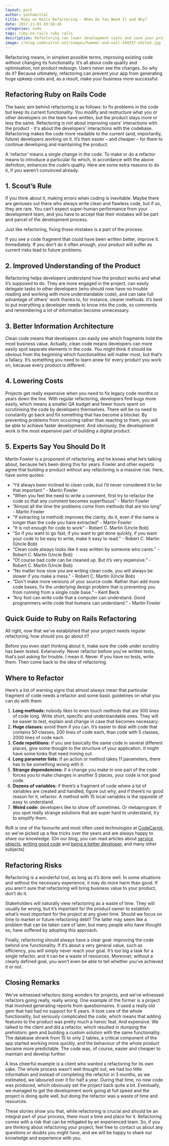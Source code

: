 ```yaml
---
layout: post
author: yashumittal
title: Ruby on Rails Refactoring - When Do You Need It and Why?
date: 2017-11-01 03:58:45
categories: code
tags: ruby-on-rails ruby rails
description: Refactoring can lower development costs and save your project from failure, but it's also risky. Find out how to do it the right way for your Ruby on Rails app.
image: //blog.codecarrot.net/images/hammer-and-nail-449257-edited.jpg
---
```


Refactoring means, in simplest possible terms, improving existing code without changing its functionality. It’s all about code quality and optimisation, not product redesign. Users never see the changes. So why do it? Because ultimately, refactoring can prevent your app from generating huge upkeep costs and, as a result, make your business more successful.

## Refactoring Ruby on Rails Code

The basic aim behind refactoring is as follows: to fix problems in the code but keep its current functionality. You modify and restructure what you or other developers on the team have written, but the product stays more or less the same. Refactoring is not about improving users’ interactions with the product - it's about the developers’ interactions with the codebase. Refactoring makes the code more readable to the current (and, importantly, future) developers working on it. It’s then easier – and cheaper – for them to continue developing and maintaining the product.

A ‘refactor’ means a single change in the code. To make or do a refactor means to introduce a particular fix which, in accordance with the above definition, enhances the code’s quality. Here are some extra reasons to do it, if you weren’t convinced already.

## 1. Scout’s Rule

If you think about it, making errors when coding is inevitable. Maybe there are geniuses out there who always write clean and flawless code, but if so, they are rare. You can’t expect super-human performance from your development team, and you have to accept that their mistakes will be part and parcel of the development process.

Just like refactoring, fixing those mistakes is a part of the process.

If you see a code fragment that could have been written better, improve it. Immediately. If you don’t do it often enough, your product will suffer as current risks lead to future problems.

## 2. Improved Understanding of the Product

Refactoring helps developers understand how the product works and what it’s supposed to do. They are more engaged in the project, can easily delegate tasks to other developers (who should now have no trouble reading and working with more understandable code), and can take full advantage of others’ work thanks to, for instance, clearer methods. It’s best to put everything a developer needs to know into the code, so comments and remembering a lot of information become unnecessary.

## 3. Better Information Architecture

Clean code means that developers can easily see which fragments hold the most business value. Actually, clean code means developers can more easily spot separate elements in the code. You might think it should be obvious from the beginning which functionalities will matter most, but that’s a fallacy. It’s something you need to learn anew for every product you work on, because every product is different.

## 4. Lowering Costs

Projects get really expensive when you need to fix legacy code months or years down the line. With regular refactoring, developers find bugs more easily, which means a smaller QA budget and fewer hours spent on scrutinising the code by developers themselves. There will be no need to constantly go back and fix something that has become a blocker. By preventing problems from occurring rather than reacting to them, you will be able to achieve faster development. And obviously, the development work is the most expensive part of building a digital product.

## 5. Experts Say You Should Do It

Martin Fowler is a proponent of refactoring, and he knows what he’s talking about, because he’s been doing this for years. Fowler and other experts agree that building a product without any refactoring is a massive risk. Here, have some quotes:

* “I’d always been inclined to clean code, but I’d never considered it to be that important.” - Martin Fowler
* “When you feel the need to write a comment, first try to refactor the code so that any comment becomes superfluous” - Martin Fowler
* “Almost all the time the problems come from methods that are too long” - Martin Fowler
* “If extracting (a method) improves the clarity, do it, even if the name is longer than the code you have extracted” - Martin Fowler
* “It is not enough for code to work” - Robert C. Martin (Uncle Bob)
* “So if you want to go fast, if you want to get done quickly, if you want your code to be easy to write, make it easy to read.” - Robert C. Martin (Uncle Bob)
* “Clean code always looks like it was written by someone who cares.” - Robert C. Martin (Uncle Bob)
* “Of course bad code can be cleaned up. But it’s very expensive.” - Robert C. Martin (Uncle Bob)
* "No matter how slow you are writing clean code, you will always be slower if you make a mess." - Robert C. Martin (Uncle Bob)
* “Don't make more versions of your source code. Rather than add more code bases, fix the underlying design problem that is preventing you from running from a single code base.” - Kent Beck
* “Any fool can write code that a computer can understand. Good programmers write code that humans can understand.” - Martin Fowler

## Quick Guide to Ruby on Rails Refactoring

All right, now that we’ve established that your project needs regular refactoring, how should you go about it?

Before you even start thinking about it, make sure the code under scrutiny has been tested. Extensively. Never refactor before you’ve written tests, that’s just asking for trouble. I mean it. Never. If you have no tests, write them. Then come back to the idea of refactoring.

## Where to Refactor

Here’s a list of warning signs that almost always mean that particular fragment of code needs a refactor and some basic guidelines on what you can do with them:

1. **Long methods:** nobody likes to even touch methods that are 300 lines of code long. Write short, specific and understandable ones. They will be easier to test, explain and change in case that becomes necessary.
2. **Huge classes:** avoid them if you can. It’s easier to deal with code that contains 50 classes, 200 lines of code each, than code with 5 classes, 2000 lines of code each.
3. **Code repetitions:** if you see basically the same code in several different places, give some thought to the structure of your application. It might have some kinks that need ironing out.
4. **Long parameter lists:** if an action or method takes 11 parameters, there has to be something wrong with it.
5. **Strange dependencies:** if a change you make in one part of the code forces you to make changes in another 5 places, your code is not good code.
6. **Dozens of variables:** if there’s a fragment of code where a lot of variables are created and handled, figure out why, and if there’s no good reason for it, refactor. A method with 15 local variables is the opposite of easy to understand.
7. **Weird code:** developers like to show off sometimes. Or metaprogram. If you spot really strange solutions that are super hard to understand, try to simplify them.

RoR is one of the favourite and most often used technologies at [CodeCarrot](//codecarrot.net/), so we’ve picked up a few tricks over the years and are always happy to share our knowledge. (On our blog, you can read articles about [service objects](/service-objects-in-rails-will-help-you-design-clean-and-maintainable-code-heres-how), [writing good code](/how-to-write-code-that-speaks-for-itself) and [being a better developer](/patterns-that-will-help-you-be-a-better-developer), and many other subjects)

## Refactoring Risks

Refactoring is a wonderful tool, as long as it’s done well. In some situations and without the necessary experience, it may do more harm than good. If you aren’t sure that refactoring will bring business value to your product, don’t do it.

Stakeholders will naturally view refactoring as a waste of time. They will usually be wrong, but it’s important for the product owner to establish what’s most important for the project at any given time. Should we focus on time to market or future refactoring debt? The latter may seem like a problem that can be taken care of later, but many people who have thought so, have suffered by adopting this approach.

Finally, refactoring should always have a clear goal: improving the code behind one functionality. If it’s about a very general value, such as efficiency, you will simply never reach your goal. It’s too big a task for a single refactor, and it can be a waste of resources. Moreover, without a clearly defined goal, you won’t even be able to tell whether you’ve achieved it or not.

## Closing Remarks

We’ve witnessed refactors doing wonders for projects, and we’ve witnessed refactors going really, really wrong. One example of the former is a project that involved generating reports from questionnaires. It used a really old gem that had had no support for 6 years. It took care of the whole functionality, but seriously complicated the code, which means that adding features to the product was pretty much a heroic feat. And expensive. We talked to the client and did a refactor, which resulted in dumping the prehistoric gem and building a custom solution with the same functionality. The database shrank from 15 to only 2 tables, a critical component of the app started working more quickly, and the behaviour of the whole product became more predictable. The code was, of course, easier and cheaper to maintain and develop further.

A less cheerful example is a client who wanted a refactoring for its own sake. The whole process wasn’t well thought out, we had too little information and instead of completing the refactor in 3 months, as we estimated, we laboured over it for half a year. During that time, no new code was produced, which obviously set the project back quite a bit. Eventually, we managed to get the development work going at full speed and the project is doing quite well, but doing the refactor was a waste of time and resources.

These stories show you that, while refactoring is crucial and should be an integral part of your process, there must a time and place for it. Refactoring comes with a risk that can be mitigated by an experienced team. So, if you are thinking about refactoring your project, feel free to contact us about any questions or doubts you might have, and we will be happy to share our knowledge and experience with you.